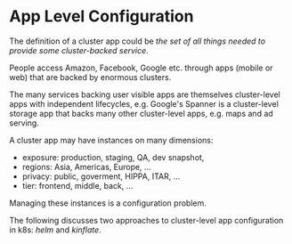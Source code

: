 # App Level Configuration

The definition of a cluster app could be _the set of
all things needed to provide some cluster-backed
service_.

People access Amazon, Facebook, Google etc. through
apps (mobile or web) that are backed by enormous clusters.

The many services backing user visible apps are
themselves cluster-level apps with independent
lifecycles, e.g. Google's Spanner is a cluster-level
storage app that backs many other cluster-level apps,
e.g. maps and ad serving.

A cluster app may have instances on many dimensions:

* exposure: production, staging, QA, dev snapshot,
* regions: Asia, Americas, Europe, ...
* privacy:  public, goverment, HIPPA, ITAR, ...
* tier: frontend, middle, back, ...

Managing these instances is a configuration problem.

The following discusses two approaches to cluster-level
app configuration in k8s: _helm_ and _kinflate_.
